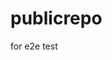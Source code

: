 # publicrepo
for e2e test




























































































































































































































































































































